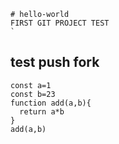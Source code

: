 
	# hello-world
	FIRST GIT PROJECT TEST
	`
## test push fork
```
const a=1
const b=23
function add(a,b){
  return a*b
}
add(a,b)
```